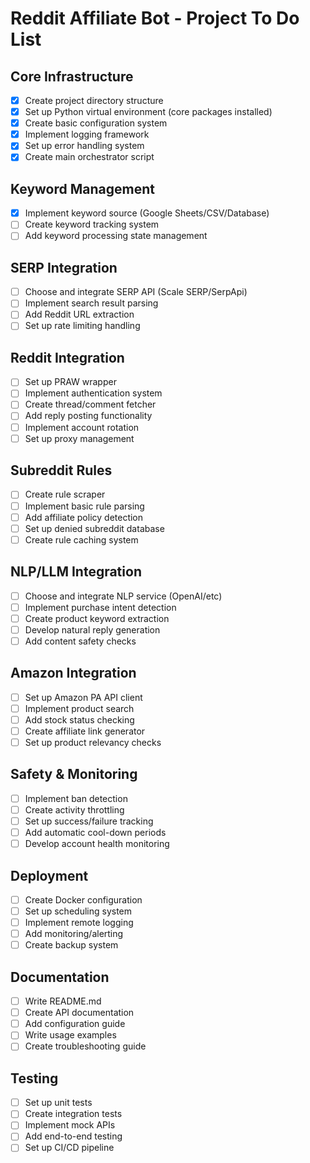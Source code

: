 # Reddit Affiliate Bot - Project To Do List

## Core Infrastructure
- [x] Create project directory structure
- [x] Set up Python virtual environment (core packages installed)
- [x] Create basic configuration system
- [x] Implement logging framework
- [x] Set up error handling system
- [x] Create main orchestrator script

## Keyword Management
- [x] Implement keyword source (Google Sheets/CSV/Database)
- [ ] Create keyword tracking system
- [ ] Add keyword processing state management

## SERP Integration
- [ ] Choose and integrate SERP API (Scale SERP/SerpApi)
- [ ] Implement search result parsing
- [ ] Add Reddit URL extraction
- [ ] Set up rate limiting handling

## Reddit Integration
- [ ] Set up PRAW wrapper
- [ ] Implement authentication system
- [ ] Create thread/comment fetcher
- [ ] Add reply posting functionality
- [ ] Implement account rotation
- [ ] Set up proxy management

## Subreddit Rules
- [ ] Create rule scraper
- [ ] Implement basic rule parsing
- [ ] Add affiliate policy detection
- [ ] Set up denied subreddit database
- [ ] Create rule caching system

## NLP/LLM Integration
- [ ] Choose and integrate NLP service (OpenAI/etc)
- [ ] Implement purchase intent detection
- [ ] Create product keyword extraction
- [ ] Develop natural reply generation
- [ ] Add content safety checks

## Amazon Integration
- [ ] Set up Amazon PA API client
- [ ] Implement product search
- [ ] Add stock status checking
- [ ] Create affiliate link generator
- [ ] Set up product relevancy checks

## Safety & Monitoring
- [ ] Implement ban detection
- [ ] Create activity throttling
- [ ] Set up success/failure tracking
- [ ] Add automatic cool-down periods
- [ ] Develop account health monitoring

## Deployment
- [ ] Create Docker configuration
- [ ] Set up scheduling system
- [ ] Implement remote logging
- [ ] Add monitoring/alerting
- [ ] Create backup system

## Documentation
- [ ] Write README.md
- [ ] Create API documentation
- [ ] Add configuration guide
- [ ] Write usage examples
- [ ] Create troubleshooting guide

## Testing
- [ ] Set up unit tests
- [ ] Create integration tests
- [ ] Implement mock APIs
- [ ] Add end-to-end testing
- [ ] Set up CI/CD pipeline
